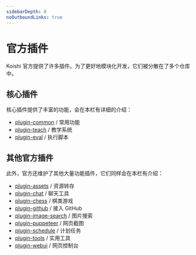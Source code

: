```yaml
---
sidebarDepth: 0
noOutboundLinks: true
---
```


# 官方插件

Koishi 官方提供了许多插件。为了更好地模块化开发，它们被分散在了多个仓库中。

## 核心插件

核心插件提供了丰富的功能，会在本栏有详细的介绍：

- [plugin-common](./common/) / 常用功能
- [plugin-teach](./teach/) / 教学系统
- [plugin-eval](./eval/) / 执行脚本

## 其他官方插件

此外，官方还维护了其他大量功能插件，它们同样会在本栏有介绍：

- [plugin-assets](./other/assets.md) / 资源转存
- [plugin-chat](./other/chat.md) / 聊天工具
- [plugin-chess](./other/chess.md) / 棋类游戏
- [plugin-github](./other/github.md) / 接入 GitHub
- [plugin-image-search](./other/image-search.md) / 图片搜索
- [plugin-puppeteer](./other/puppeteer.md) / 网页截图
- [plugin-schedule](./other/schedule.md) / 计划任务
- [plugin-tools](./other/tools.md) / 实用工具
- [plugin-webui](./other/webui.md) / 网页控制台

